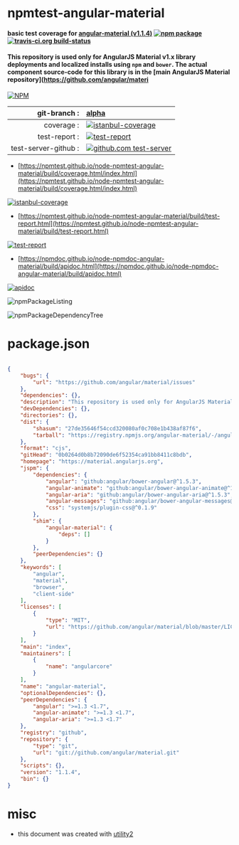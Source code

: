 # npmtest-angular-material

#### basic test coverage for  [angular-material (v1.1.4)](https://material.angularjs.org)  [![npm package](https://img.shields.io/npm/v/npmtest-angular-material.svg?style=flat-square)](https://www.npmjs.org/package/npmtest-angular-material) [![travis-ci.org build-status](https://api.travis-ci.org/npmtest/node-npmtest-angular-material.svg)](https://travis-ci.org/npmtest/node-npmtest-angular-material)

#### This repository is used only for AngularJS Material v1.x library deployments and localized installs using `npm` and `bower`. The actual component source-code for this library is in the [main AngularJS Material repository](https://github.com/angular/materi

[![NPM](https://nodei.co/npm/angular-material.png?downloads=true&downloadRank=true&stars=true)](https://www.npmjs.com/package/angular-material)

| git-branch : | [alpha](https://github.com/npmtest/node-npmtest-angular-material/tree/alpha)|
|--:|:--|
| coverage : | [![istanbul-coverage](https://npmtest.github.io/node-npmtest-angular-material/build/coverage.badge.svg)](https://npmtest.github.io/node-npmtest-angular-material/build/coverage.html/index.html)|
| test-report : | [![test-report](https://npmtest.github.io/node-npmtest-angular-material/build/test-report.badge.svg)](https://npmtest.github.io/node-npmtest-angular-material/build/test-report.html)|
| test-server-github : | [![github.com test-server](https://npmtest.github.io/node-npmtest-angular-material/GitHub-Mark-32px.png)](https://npmtest.github.io/node-npmtest-angular-material/build/app/index.html) | | build-artifacts : | [![build-artifacts](https://npmtest.github.io/node-npmtest-angular-material/glyphicons_144_folder_open.png)](https://github.com/npmtest/node-npmtest-angular-material/tree/gh-pages/build)|

- [https://npmtest.github.io/node-npmtest-angular-material/build/coverage.html/index.html](https://npmtest.github.io/node-npmtest-angular-material/build/coverage.html/index.html)

[![istanbul-coverage](https://npmtest.github.io/node-npmtest-angular-material/build/screenCapture.buildCi.browser.%252Ftmp%252Fbuild%252Fcoverage.lib.html.png)](https://npmtest.github.io/node-npmtest-angular-material/build/coverage.html/index.html)

- [https://npmtest.github.io/node-npmtest-angular-material/build/test-report.html](https://npmtest.github.io/node-npmtest-angular-material/build/test-report.html)

[![test-report](https://npmtest.github.io/node-npmtest-angular-material/build/screenCapture.buildCi.browser.%252Ftmp%252Fbuild%252Ftest-report.html.png)](https://npmtest.github.io/node-npmtest-angular-material/build/test-report.html)

- [https://npmdoc.github.io/node-npmdoc-angular-material/build/apidoc.html](https://npmdoc.github.io/node-npmdoc-angular-material/build/apidoc.html)

[![apidoc](https://npmdoc.github.io/node-npmdoc-angular-material/build/screenCapture.buildCi.browser.%252Ftmp%252Fbuild%252Fapidoc.html.png)](https://npmdoc.github.io/node-npmdoc-angular-material/build/apidoc.html)

![npmPackageListing](https://npmtest.github.io/node-npmtest-angular-material/build/screenCapture.npmPackageListing.svg)

![npmPackageDependencyTree](https://npmtest.github.io/node-npmtest-angular-material/build/screenCapture.npmPackageDependencyTree.svg)



# package.json

```json

{
    "bugs": {
        "url": "https://github.com/angular/material/issues"
    },
    "dependencies": {},
    "description": "This repository is used only for AngularJS Material v1.x library deployments and localized installs using 'npm' and 'bower'. The actual component source-code for this library is in the [main AngularJS Material repository](https://github.com/angular/materi",
    "devDependencies": {},
    "directories": {},
    "dist": {
        "shasum": "27de35646f54ccd320080af0c708e1b438af87f6",
        "tarball": "https://registry.npmjs.org/angular-material/-/angular-material-1.1.4.tgz"
    },
    "format": "cjs",
    "gitHead": "0b0264d0b8b72090de6f52354ca91bb8411c8bdb",
    "homepage": "https://material.angularjs.org",
    "jspm": {
        "dependencies": {
            "angular": "github:angular/bower-angular@^1.5.3",
            "angular-animate": "github:angular/bower-angular-animate@^1.5.3",
            "angular-aria": "github:angular/bower-angular-aria@^1.5.3",
            "angular-messages": "github:angular/bower-angular-messages@^1.5.3",
            "css": "systemjs/plugin-css@^0.1.9"
        },
        "shim": {
            "angular-material": {
                "deps": []
            }
        },
        "peerDependencies": {}
    },
    "keywords": [
        "angular",
        "material",
        "browser",
        "client-side"
    ],
    "licenses": [
        {
            "type": "MIT",
            "url": "https://github.com/angular/material/blob/master/LICENSE"
        }
    ],
    "main": "index",
    "maintainers": [
        {
            "name": "angularcore"
        }
    ],
    "name": "angular-material",
    "optionalDependencies": {},
    "peerDependencies": {
        "angular": ">=1.3 <1.7",
        "angular-animate": ">=1.3 <1.7",
        "angular-aria": ">=1.3 <1.7"
    },
    "registry": "github",
    "repository": {
        "type": "git",
        "url": "git://github.com/angular/material.git"
    },
    "scripts": {},
    "version": "1.1.4",
    "bin": {}
}
```



# misc
- this document was created with [utility2](https://github.com/kaizhu256/node-utility2)
